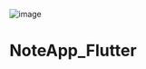 ![image](https://github.com/user-attachments/assets/cbd11dd2-6e1c-4a0f-b80e-08f74f8e4c00)

# NoteApp_Flutter
